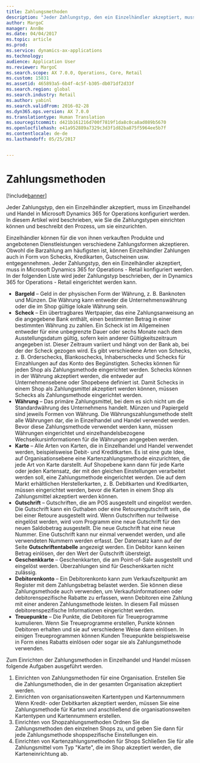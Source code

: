 ```yaml
---
title: Zahlungsmethoden
description: "Jeder Zahlungstyp, den ein Einzelhändler akzeptiert, muss im Einzelhandel und Handel in Microsoft Dynamics 365 for Operations konfiguriert werden. In diesem Artikel wird beschrieben, wie Sie die Zahlungstypen einrichten können und beschreibt den Prozess, um sie einzurichten."
author: MargoC
manager: AnnBe
ms.date: 04/04/2017
ms.topic: article
ms.prod: 
ms.service: dynamics-ax-applications
ms.technology: 
audience: Application User
ms.reviewer: MargoC
ms.search.scope: AX 7.0.0, Operations, Core, Retail
ms.custom: 15831
ms.assetid: 465893a5-6b4f-4c5f-b305-db071df2d33f
ms.search.region: global
ms.search.industry: Retail
ms.author: yabinl
ms.search.validFrom: 2016-02-28
ms.dyn365.ops.version: AX 7.0.0
ms.translationtype: Human Translation
ms.sourcegitcommit: d421b161216d700f7819f1da8c0ca8ad089b5670
ms.openlocfilehash: e41a952889a7329c3d3f1d82ba875f5964ee5b7f
ms.contentlocale: de-de
ms.lasthandoff: 05/25/2017


---
```


# <a name="payment-methods"></a>Zahlungsmethoden

[!include[banner](includes/banner.md)]


Jeder Zahlungstyp, den ein Einzelhändler akzeptiert, muss im Einzelhandel und Handel in Microsoft Dynamics 365 for Operations konfiguriert werden. In diesem Artikel wird beschrieben, wie Sie die Zahlungstypen einrichten können und beschreibt den Prozess, um sie einzurichten.

Einzelhändler können für die von ihnen verkauften Produkte und angebotenen Dienstleistungen verschiedene Zahlungsformen akzeptieren. Obwohl die Barzahlung am häufigsten ist, können Einzelhändler Zahlungen auch in Form von Schecks, Kredikarten, Gutscheinen usw. entgegennehmen. Jeder Zahlungstyp, den ein Einzelhändler akzeptiert, muss in Microsoft Dynamics 365 for Operations - Retail konfiguriert werden. In der folgenden Liste wird jeder Zahlungstyp beschrieben, der in Dynamics 365 for Operations - Retail eingerichtet werden kann.

-   **Bargeld** – Geld in der physischen Form der Währung, z. B. Banknoten und Münzen. Die Währung kann entweder die Unternehmenswährung oder die im Shop gültige lokale Währung sein.
-   **Scheck** – Ein übertragbares Wertpapier, das eine Zahlungsanweisung an die angegebene Bank enthält, einen bestimmten Betrag in einer bestimmten Währung zu zahlen. Ein Scheck ist im Allgemeinen entweder für eine unbegrenzte Dauer oder sechs Monate nach dem Ausstellungsdatum gültig, sofern kein anderer Gültigkeitszeitraum angegeben ist. Dieser Zeitraum variiert und hängt von der Bank ab, bei der der Scheck gezogen wird. Es gibt verschiedene Arten von Schecks, z. B. Orderschecks, Blankoschecks, Inhaberschecks und Schecks für Einzahlungen auf das Konto des Begünstigten. Schecks können für jeden Shop als Zahlungsmethode eingerichtet werden. Schecks können in der Währung akzeptiert werden, die entweder auf Unternehmensebene oder Shopebene definiert ist. Damit Schecks in einem Shop als Zahlungsmittel akzeptiert werden können, müssen Schecks als Zahlungsmethode eingerichtet werden.
-   **Währung** – Das primäre Zahlungsmittel, bei dem es sich nicht um die Standardwährung des Unternehmens handelt. Münzen und Papiergeld sind jeweils Formen von Währung. Die Währungszahlungsmethode stellt alle Währungen dar, die in Einzelhandel und Handel verwendet werden. Bevor diese Zahlungsmethode verwendet werden kann, müssen Währungen eingerichtet und einzelhandelsbezogene Wechselkursinformationen für die Währungen angegeben werden.
-   **Karte** – Alle Arten von Karten, die in Einzelhandel und Handel verwendet werden, beispielsweise Debit- und Kreditkarten. Es ist eine gute Idee, auf Organisationsebene eine Kartenzahlungsmethode einzurichten, die jede Art von Karte darstellt. Auf Shopebene kann dann für jede Karte oder jeden Kartensatz, der mit den gleichen Einstellungen verarbeitet werden soll, eine Zahlungsmethode eingerichtet werden. Die auf dem Markt erhältlichen Herstellerkarten, z. B. Debitkarten und Kreditkarten, müssen eingerichtet werden, bevor die Karten in einem Shop als Zahlungsmittel akzeptiert werden können.
-   **Gutschrift** – Gutschriften, die am POS ausgestellt und eingelöst werden. Die Gutschrift kann ein Guthaben oder eine Retourengutschrift sein, die bei einer Retoure ausgestellt wird. Wenn Gutschriften nur teilweise eingelöst werden, wird vom Programm eine neue Gutschrift für den neuen Saldobetrag ausgestellt. Die neue Gutschrift hat eine neue Nummer. Eine Gutschrift kann nur einmal verwendet werden, und alle verwendeten Nummern werden erfasst. Der Datensatz kann auf der Seite **Gutschriftentabelle** angezeigt werden. Ein Debitor kann keinen Betrag einlösen, der den Wert der Gutschrift übersteigt.
-   **Geschenkkarte** – Geschenkkarten, die am Point-of-Sale ausgestellt und eingelöst werden. Überzahlungen sind für Geschenkkarten nicht zulässig.
-   **Debitorenkonto** – Ein Debitorenkonto kann zum Verkaufszeitpunkt am Register mit dem Zahlungsbetrag belastet werden. Sie können diese Zahlungsmethode auch verwenden, um Verkaufsinformationen oder debitorenspezifische Rabatte zu erfassen, wenn Debitoren eine Zahlung mit einer anderen Zahlungsmethode leisten. In diesem Fall müssen debitorenspezifische Informationen eingerichtet werden.
-   **Treuepunkte** – Die Punkte, die Debitoren für Treueprogramme kumulieren. Wenn Sie Treueprogramme erstellen, Punkte können Debitoren erhalten und sie auf verschiedene Weise dann einlösen. In einigen Treueprogrammen können Kunden Treuepunkte beispielsweise in Form eines Rabatts einlösen oder sogar sie als Zahlungsmethode verwenden.

Zum Einrichten der Zahlungsmethoden in Einzelhandel und Handel müssen folgende Aufgaben ausgeführt werden.

1.  Einrichten von Zahlungsmethoden für eine Organisation. Erstellen Sie die Zahlungsmethoden, die in der gesamten Organisation akzeptiert werden.
2.  Einrichten von organisationsweiten Kartentypen und Kartennummern Wenn Kredit- oder Debitkarten akzeptiert werden, müssen Sie eine Zahlungsmethode für Karten und anschließend die organisationsweiten Kartentypen und Kartennummern erstellen.
3.  Einrichten von Shopzahlungsmethoden Ordnen Sie die Zahlungsmethoden den einzelnen Shops zu, und geben Sie dann für jede Zahlungsmethode shopspezifische Einstellungen ein.
4.  Einrichten von Kartenzahlungsmethoden für Shops Schließen Sie für alle Zahlungsmittel vom Typ "Karte", die im Shop akzeptiert werden, die Karteneinrichtung ab.





